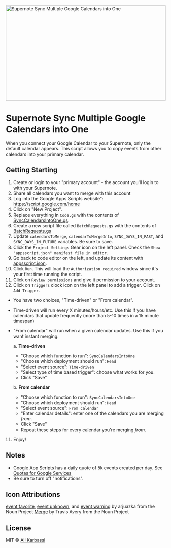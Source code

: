 <img src="logo.svg" width="100%" height="300" alt="Supernote Sync Multiple Google Calendars into One" />

# Supernote Sync Multiple Google Calendars into One

When you connect your Google Calendar to your Supernote, only the default calendar appears. This script allows you to copy events from other calendars into your primary calendar.  

## Getting Starting

1. Create or login to your "primary account" - the account you'll login to with your Supernote.
2. Share all calendars you want to merge with this account
3. Log into the Google Apps Scripts website": https://script.google.com/home
4. Click on "New Project".
5. Replace everything in `Code.gs` with the contents of [SyncCalendarsIntoOne.gs].
6. Create a new script file called `BatchRequests.gs` with the contents of [BatchRequests.gs]
7. Update `calendarsToMerge`, `calendarToMergeInto`, `SYNC_DAYS_IN_PAST`, and `SYNC_DAYS_IN_FUTURE` variables. Be sure to save.
8. Click the `Project Settings` Gear icon on the left panel. Check the `Show "appsscript.json" manifest file in editor`.
9. Go back to code editor on the left, and update its content with [appsscript.json].
10. Click `Run`. This will load the `Authorization required` window since it's your first time running the script.
11. Click on `Review permissions` and give it permission to your account.
12. Click on `Triggers` clock icon on the left panel to add a trigger. Click on `Add Trigger`.
   - You have two choices, "Time-driven" or "From calendar".
   - Time-driven will run every X minutes/hours/etc. Use this if you have calendars that update frequently (more than 5-10 times in a 15 minute timespan)
   - "From calendar" will run when a given calendar updates. Use this if you want instant merging.

     a. **Time-driven**

     - "Choose which function to run": `SyncCalendarsIntoOne`
     - "Choose which deployment should run": `Head`
     - "Select event source": `Time-driven`
     - "Select type of time based trigger": choose what works for you.
     - Click "Save"

     b. **From calendar**

     - "Choose which function to run": `SyncCalendarsIntoOne`
     - "Choose which deployment should run": `Head`
     - "Select event source": `From calendar`
     - "Enter calendar details": enter one of the calendars you are merging _from_.
     - Click "Save"
     - Repeat these steps for every calendar you're merging _from_.

11. Enjoy!

## Notes

- Google App Scripts has a daily quote of 5k events created per day. See [Quotas for Google Services]
- Be sure to turn off "notifications".

## Icon Attributions

[event favorite], [event unknown], and [event warning] by arjuazka from the Noun Project
[Merge] by Travis Avery from the Noun Project

## License

MIT © [Ali Karbassi]

[ali karbassi]: http://karbassi.com
[trigger-icon]: trigger.png
[synccalendarsintoone.gs]: ../SyncCalendarsIntoOne.gs
[batchrequests.gs]: ../BatchRequests.gs
[appsscript.json]: ../appsscript.json
[quotas for google services]: https://developers.google.com/apps-script/guides/services/quotas
[ifttt]: https://ifttt.com/
[zapier]: https://zapier.com/
[event favorite]: https://thenounproject.com/arjuazka/collection/calendar/?i=548613
[event unknown]: https://thenounproject.com/arjuazka/collection/calendar/?i=548618
[event warning]: https://thenounproject.com/arjuazka/collection/calendar/?i=548620
[merge]: https://thenounproject.com/travisavery/collection/cursers-pointers-solid/?i=2286624
